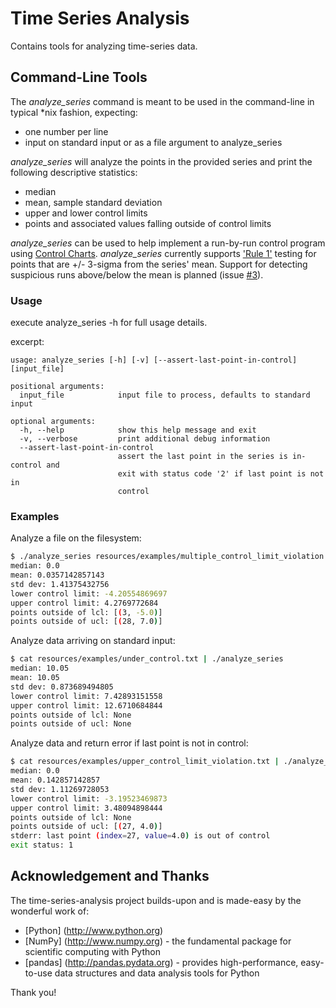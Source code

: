 Time Series Analysis
====================
Contains tools for analyzing time-series data.

Command-Line Tools
------------------
The _analyze_series_ command is meant to be used in the command-line in typical *nix fashion, expecting:
* one number per line
* input on standard input or as a file argument to analyze_series

_analyze_series_ will analyze the points in the provided series and print the following descriptive statistics:

* median
* mean, sample standard deviation
* upper and lower control limits
* points and associated values falling outside of control limits

_analyze_series_ can be used to help implement a run-by-run control program using [Control Charts](http://en.wikipedia.org/wiki/Control_chart).  _analyze_series_ currently supports ['Rule 1'](http://en.wikipedia.org/wiki/Western_Electric_rules) testing for points that are 
+/- 3-sigma from the series' mean.  Support for detecting suspicious runs above/below the mean is planned (issue [#3](https://github.com/skuenzli/time-series-analysis/issues/3)).

### Usage
execute analyze_series -h for full usage details.

excerpt:

````
usage: analyze_series [-h] [-v] [--assert-last-point-in-control] [input_file]

positional arguments:
  input_file            input file to process, defaults to standard input

optional arguments:
  -h, --help            show this help message and exit
  -v, --verbose         print additional debug information
  --assert-last-point-in-control
                        assert the last point in the series is in-control and
                        exit with status code '2' if last point is not in
                        control
````

### Examples

Analyze a file on the filesystem:
````bash
$ ./analyze_series resources/examples/multiple_control_limit_violation.txt
median: 0.0
mean: 0.0357142857143
std dev: 1.41375432756
lower control limit: -4.20554869697
upper control limit: 4.2769772684
points outside of lcl: [(3, -5.0)]
points outside of ucl: [(28, 7.0)]
````

Analyze data arriving on standard input:
````bash
$ cat resources/examples/under_control.txt | ./analyze_series
median: 10.05
mean: 10.05
std dev: 0.873689494805
lower control limit: 7.42893151558
upper control limit: 12.6710684844
points outside of lcl: None
points outside of ucl: None
````

Analyze data and return error if last point is not in control:
````bash
$ cat resources/examples/upper_control_limit_violation.txt | ./analyze_series --assert-last-point-in-control; echo "exit status: $?"
median: 0.0
mean: 0.142857142857
std dev: 1.11269728053
lower control limit: -3.19523469873
upper control limit: 3.48094898444
points outside of lcl: None
points outside of ucl: [(27, 4.0)]
stderr: last point (index=27, value=4.0) is out of control
exit status: 1
````

Acknowledgement and Thanks
--------------------------
The time-series-analysis project builds-upon and is made-easy by the wonderful work of:

* [Python] (http://www.python.org)
* [NumPy] (http://www.numpy.org) - the fundamental package for scientific computing with Python
* [pandas] (http://pandas.pydata.org) - provides high-performance, easy-to-use data structures and data analysis tools for Python


Thank you!
